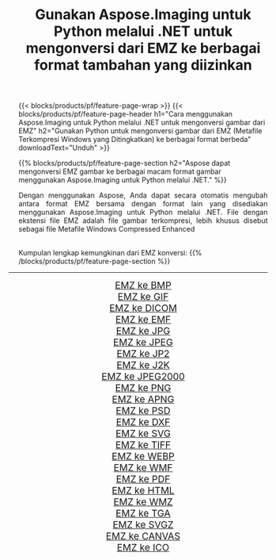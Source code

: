 ﻿---
title: Gunakan Aspose.Imaging untuk Python melalui .NET untuk mengonversi dari EMZ ke berbagai format tambahan yang diizinkan 
weight: 3920
url: /id/python-net/conversion/from/emz 
lang: id
langdirlevel: 2
locales: zh-hans,ja,it,ru,de,es,fr,nl,id,lt,pl,pt,vi,tr,ko,zh-hant,ar,hi,th,sv,cs,uk,he
description: Anda dapat dengan cepat mengubah dari EMZ(Metafile Terkompresi Windows yang Ditingkatkan) menjadi berbagai format menggunakan Aspose.Imaging untuk Python melalui .NET.
---

{{< blocks/products/pf/feature-page-wrap >}}
{{< blocks/products/pf/feature-page-header h1="Cara menggunakan Aspose.Imaging untuk Python melalui .NET untuk mengonversi gambar dari EMZ" h2="Gunakan Python untuk mengonversi gambar dari EMZ (Metafile Terkompresi Windows yang Ditingkatkan) ke berbagai format berbeda" downloadText="Unduh" >}}


{{% blocks/products/pf/feature-page-section  h2="Aspose dapat mengonversi EMZ gambar ke berbagai macam format gambar menggunakan Aspose.Imaging untuk Python melalui .NET." %}}
<p align=justify>Dengan menggunakan Aspose, Anda dapat secara otomatis mengubah antara format EMZ bersama dengan format lain yang disediakan menggunakan Aspose.Imaging untuk Python melalui .NET. File dengan ekstensi file EMZ adalah file gambar terkompresi, lebih khusus disebut sebagai file Metafile Windows Compressed Enhanced</p>
<br/>
Kumpulan lengkap kemungkinan dari EMZ konversi:
{{% /blocks/products/pf/feature-page-section %}}
<div class="container-fluid productfamilypage bg-gray">
    <div class="convertypes bg-gray agp-content section">
        <div class="container">
		<hr style="margin-left:-20px;"/>
		<div class="row other-converters" style="gap: 10px;font-size: 19px;text-align:center;">
		    <div class='col-md-2 other-converter remove-lp remove-rp'><a href="/imaging/id/python-net/conversion/emz-to-bmp" style="padding:15px;">EMZ ke BMP</a></div><div class='col-md-2 other-converter remove-lp remove-rp'><a href="/imaging/id/python-net/conversion/emz-to-gif" style="padding:15px;">EMZ ke GIF</a></div><div class='col-md-2 other-converter remove-lp remove-rp'><a href="/imaging/id/python-net/conversion/emz-to-dicom" style="padding:15px;">EMZ ke DICOM</a></div><div class='col-md-2 other-converter remove-lp remove-rp'><a href="/imaging/id/python-net/conversion/emz-to-emf" style="padding:15px;">EMZ ke EMF</a></div><div class='col-md-2 other-converter remove-lp remove-rp'><a href="/imaging/id/python-net/conversion/emz-to-jpg" style="padding:15px;">EMZ ke JPG</a></div><div class='col-md-2 other-converter remove-lp remove-rp'><a href="/imaging/id/python-net/conversion/emz-to-jpeg" style="padding:15px;">EMZ ke JPEG</a></div><div class='col-md-2 other-converter remove-lp remove-rp'><a href="/imaging/id/python-net/conversion/emz-to-jp2" style="padding:15px;">EMZ ke JP2</a></div><div class='col-md-2 other-converter remove-lp remove-rp'><a href="/imaging/id/python-net/conversion/emz-to-j2k" style="padding:15px;">EMZ ke J2K</a></div><div class='col-md-2 other-converter remove-lp remove-rp'><a href="/imaging/id/python-net/conversion/emz-to-jpeg2000" style="padding:15px;">EMZ ke JPEG2000</a></div><div class='col-md-2 other-converter remove-lp remove-rp'><a href="/imaging/id/python-net/conversion/emz-to-png" style="padding:15px;">EMZ ke PNG</a></div><div class='col-md-2 other-converter remove-lp remove-rp'><a href="/imaging/id/python-net/conversion/emz-to-apng" style="padding:15px;">EMZ ke APNG</a></div><div class='col-md-2 other-converter remove-lp remove-rp'><a href="/imaging/id/python-net/conversion/emz-to-psd" style="padding:15px;">EMZ ke PSD</a></div><div class='col-md-2 other-converter remove-lp remove-rp'><a href="/imaging/id/python-net/conversion/emz-to-dxf" style="padding:15px;">EMZ ke DXF</a></div><div class='col-md-2 other-converter remove-lp remove-rp'><a href="/imaging/id/python-net/conversion/emz-to-svg" style="padding:15px;">EMZ ke SVG</a></div><div class='col-md-2 other-converter remove-lp remove-rp'><a href="/imaging/id/python-net/conversion/emz-to-tiff" style="padding:15px;">EMZ ke TIFF</a></div><div class='col-md-2 other-converter remove-lp remove-rp'><a href="/imaging/id/python-net/conversion/emz-to-webp" style="padding:15px;">EMZ ke WEBP</a></div><div class='col-md-2 other-converter remove-lp remove-rp'><a href="/imaging/id/python-net/conversion/emz-to-wmf" style="padding:15px;">EMZ ke WMF</a></div><div class='col-md-2 other-converter remove-lp remove-rp'><a href="/imaging/id/python-net/conversion/emz-to-pdf" style="padding:15px;">EMZ ke PDF</a></div><div class='col-md-2 other-converter remove-lp remove-rp'><a href="/imaging/id/python-net/conversion/emz-to-html" style="padding:15px;">EMZ ke HTML</a></div><div class='col-md-2 other-converter remove-lp remove-rp'><a href="/imaging/id/python-net/conversion/emz-to-wmz" style="padding:15px;">EMZ ke WMZ</a></div><div class='col-md-2 other-converter remove-lp remove-rp'><a href="/imaging/id/python-net/conversion/emz-to-tga" style="padding:15px;">EMZ ke TGA</a></div><div class='col-md-2 other-converter remove-lp remove-rp'><a href="/imaging/id/python-net/conversion/emz-to-svgz" style="padding:15px;">EMZ ke SVGZ</a></div><div class='col-md-2 other-converter remove-lp remove-rp'><a href="/imaging/id/python-net/conversion/emz-to-canvas" style="padding:15px;">EMZ ke CANVAS</a></div><div class='col-md-2 other-converter remove-lp remove-rp'><a href="/imaging/id/python-net/conversion/emz-to-ico" style="padding:15px;">EMZ ke ICO</a></div>
                </div>
        </div>
    </div>
</div>
<br/>

